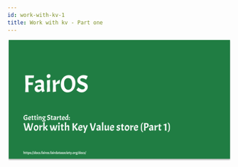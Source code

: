 ```yaml
---
id: work-with-kv-1
title: Work with kv - Part one
---
```


[![FairOS Work with kv - Part one](./thumbnails/fairOS-Work-with-Key-Value-store-(Part1).png)](https://drive.google.com/file/d/11jo42xgMQfZNA84adXpRZoj1z2yKJzoU/view "FairOS Work with kv - Part one")